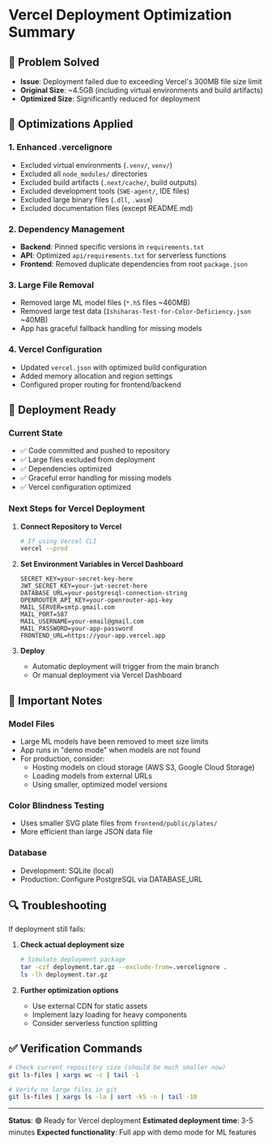 # Vercel Deployment Optimization Summary

## 🎯 Problem Solved
- **Issue**: Deployment failed due to exceeding Vercel's 300MB file size limit
- **Original Size**: ~4.5GB (including virtual environments and build artifacts)
- **Optimized Size**: Significantly reduced for deployment

## 🔧 Optimizations Applied

### 1. **Enhanced .vercelignore**
- Excluded virtual environments (`.venv/`, `venv/`)
- Excluded all `node_modules/` directories
- Excluded build artifacts (`.next/cache/`, build outputs)
- Excluded development tools (`SWE-agent/`, IDE files)
- Excluded large binary files (`.dll`, `.wasm`)
- Excluded documentation files (except README.md)

### 2. **Dependency Management**
- **Backend**: Pinned specific versions in `requirements.txt`
- **API**: Optimized `api/requirements.txt` for serverless functions
- **Frontend**: Removed duplicate dependencies from root `package.json`

### 3. **Large File Removal**
- Removed large ML model files (`*.h5` files ~460MB)
- Removed large test data (`Ishiharas-Test-for-Color-Deficiency.json` ~40MB)
- App has graceful fallback handling for missing models

### 4. **Vercel Configuration**
- Updated `vercel.json` with optimized build configuration
- Added memory allocation and region settings
- Configured proper routing for frontend/backend

## 🚀 Deployment Ready

### **Current State**
- ✅ Code committed and pushed to repository
- ✅ Large files excluded from deployment
- ✅ Dependencies optimized
- ✅ Graceful error handling for missing models
- ✅ Vercel configuration optimized

### **Next Steps for Vercel Deployment**

1. **Connect Repository to Vercel**
   ```bash
   # If using Vercel CLI
   vercel --prod
   ```

2. **Set Environment Variables in Vercel Dashboard**
   ```
   SECRET_KEY=your-secret-key-here
   JWT_SECRET_KEY=your-jwt-secret-here
   DATABASE_URL=your-postgresql-connection-string
   OPENROUTER_API_KEY=your-openrouter-api-key
   MAIL_SERVER=smtp.gmail.com
   MAIL_PORT=587
   MAIL_USERNAME=your-email@gmail.com
   MAIL_PASSWORD=your-app-password
   FRONTEND_URL=https://your-app.vercel.app
   ```

3. **Deploy**
   - Automatic deployment will trigger from the main branch
   - Or manual deployment via Vercel Dashboard

## 📝 Important Notes

### **Model Files**
- Large ML models have been removed to meet size limits
- App runs in "demo mode" when models are not found
- For production, consider:
  - Hosting models on cloud storage (AWS S3, Google Cloud Storage)
  - Loading models from external URLs
  - Using smaller, optimized model versions

### **Color Blindness Testing**
- Uses smaller SVG plate files from `frontend/public/plates/`
- More efficient than large JSON data file

### **Database**
- Development: SQLite (local)
- Production: Configure PostgreSQL via DATABASE_URL

## 🔍 Troubleshooting

If deployment still fails:

1. **Check actual deployment size**
   ```bash
   # Simulate deployment package
   tar -czf deployment.tar.gz --exclude-from=.vercelignore .
   ls -lh deployment.tar.gz
   ```

2. **Further optimization options**
   - Use external CDN for static assets
   - Implement lazy loading for heavy components
   - Consider serverless function splitting

## ✅ Verification Commands

```bash
# Check current repository size (should be much smaller now)
git ls-files | xargs wc -c | tail -1

# Verify no large files in git
git ls-files | xargs ls -la | sort -k5 -n | tail -10
```

---

**Status**: 🟢 Ready for Vercel deployment
**Estimated deployment time**: 3-5 minutes
**Expected functionality**: Full app with demo mode for ML features